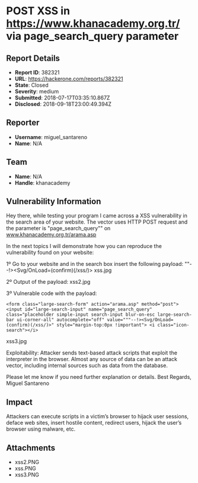 # POST XSS  in https://www.khanacademy.org.tr/ via page_search_query parameter

## Report Details
- **Report ID**: 382321
- **URL**: https://hackerone.com/reports/382321
- **State**: Closed
- **Severity**: medium
- **Submitted**: 2018-07-17T03:35:10.867Z
- **Disclosed**: 2018-09-18T23:00:49.394Z

## Reporter
- **Username**: miguel_santareno
- **Name**: N/A

## Team
- **Name**: N/A
- **Handle**: khanacademy

## Vulnerability Information
Hey there, while testing your program I came across a XSS vulnerability in the search area of your website.
The vector uses HTTP POST request and the parameter is "page_search_query"" on www.khanacademy.org.tr/arama.asp

In the next topics I will demonstrate how you can reproduce the vulnerability found on your website:

1º Go to your website and in the search box insert the following payload:
""--!><Svg/OnLoad=(confirm)(/xss/)>
xss.jpg


2º Output of the payload:
xss2.jpg

3º Vulnerable code with the payload:

`<form class="large-search-form" action="arama.asp" method="post">
<input id="large-search-input" name="page_search_query" class="placeholder simple-input search-input blur-on-esc large-search-bar ui-corner-all" autocomplete="off" value="""--!><Svg/OnLoad=(confirm)(/xss/)>" style="margin-top:0px !important">
<i class="icon-search"></i>`

xss3.jpg

Exploitability:
Attacker sends text-based attack scripts that exploit the interpreter in the browser. Almost any source of data can be an attack vector, including internal sources such as data from the database.

Please let me know if you need further explanation or details.​
Best Regards, Miguel Santareno

## Impact

Attackers can execute scripts in a victim’s browser to hijack user sessions, deface web sites, insert hostile content, redirect users, hijack the user’s browser using malware, etc.

## Attachments
- xss2.PNG
- xss.PNG
- xss3.PNG
